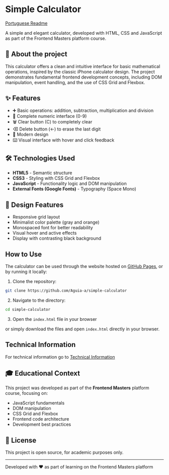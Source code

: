 # Simple Calculator

[Portuguese Readme](../README.md)

A simple and elegant calculator, developed with HTML, CSS and JavaScript as part of the Frontend Masters platform course.

## 📱 About the project

This calculator offers a clean and intuitive interface for basic mathematical operations, inspired by the classic iPhone calculator design. The project demonstrates fundamental frontend development concepts, including DOM manipulation, event handling, and the use of CSS Grid and Flexbox.

## ✨ Features

- ➕ Basic operations: addition, subtraction, multiplication and division
- 🔢 Complete numeric interface (0-9)
- 🗑️ Clear button (C) to completely clear
- ⌫ Delete button (←) to erase the last digit
- 📱 Modern design
- ⌨️ Visual interface with hover and click feedback

## 🛠️ Technologies Used

- **HTML5** - Semantic structure
- **CSS3** - Styling with CSS Grid and Flexbox
- **JavaScript** - Functionality logic and DOM manipulation
- **External Fonts (Google Fonts)** - Typography (Space Mono)

## 🎨 Design Features

- Responsive grid layout
- Minimalist color palette (gray and orange)
- Monospaced font for better readability
- Visual hover and active effects
- Display with contrasting black background

## How to Use

The calculator can be used through the website hosted on [GitHub Pages](https://aguia-a.github.io/simple-calculator/), or by running it locally:

1. Clone the repository:

```bash
git clone https://github.com/Aguia-a/simple-calculator
```

2. Navigate to the directory:

```bash
cd simple-calculator
```

3. Open the `index.html` file in your browser

or simply download the files and open `index.html` directly in your browser.

## Technical Information

For technical information go to [Technical Information](./technical-details-en.md)

## 🎓 Educational Context

This project was developed as part of the **Frontend Masters** platform course, focusing on:

- JavaScript fundamentals
- DOM manipulation
- CSS Grid and Flexbox
- Frontend code architecture
- Development best practices

## 📝 License

This project is open source, for academic purposes only.

---

Developed with ❤️ as part of learning on the Frontend Masters platform
